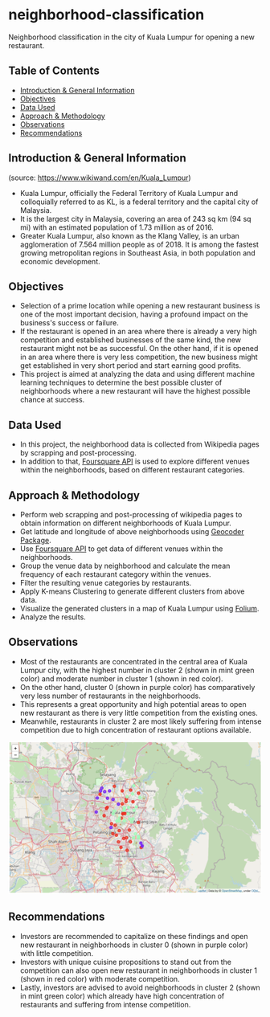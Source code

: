 # neighborhood-classification
Neighborhood classification in the city of Kuala Lumpur for opening a new restaurant.

## Table of Contents
* [Introduction & General Information](#introduction---general-information)
* [Objectives](#objectives)
* [Data Used](#data-used)
* [Approach & Methodology](#approach---methodology)
* [Observations](#observations)
* [Recommendations](#recommendations)

## Introduction & General Information
(source: https://www.wikiwand.com/en/Kuala_Lumpur)
- Kuala Lumpur, officially the Federal Territory of Kuala Lumpur and colloquially referred to as KL, is a federal territory and the capital city of Malaysia.
- It is the largest city in Malaysia, covering an area of 243 sq km (94 sq mi) with an estimated population of 1.73 million as of 2016.
- Greater Kuala Lumpur, also known as the Klang Valley, is an urban agglomeration of 7.564 million people as of 2018.
It is among the fastest growing metropolitan regions in Southeast Asia, in both population and economic development.

## Objectives
- Selection of a prime location while opening a new restaurant business is one of the most important decision, having a profound impact on the business's success or failure.
- If the restaurant is opened in an area where there is already a very high competition and established businesses of the same kind, the new restaurant might not be as successful. On the other hand, if it is opened in an area where there is very less competition, the new business might get established in very short period and start earning good profits.
- This project is aimed at analyzing the data and using different machine learning techniques to determine the best possible cluster of neighborhoods where a new restaurant will have the highest possible chance at success.

## Data Used
- In this project, the neighborhood data is collected from Wikipedia pages by scrapping and post-processing.
- In addition to that, [Foursquare API](https://developer.foursquare.com/docs/) is used to explore different venues within the neighborhoods, based on different restaurant categories.

## Approach & Methodology
- Perform web scrapping and post-processing of wikipedia pages to obtain information on different neighborhoods of Kuala Lumpur.
- Get latitude and longitude of above neighborhoods using [Geocoder Package](https://geocoder.readthedocs.io/).
- Use [Foursquare API](https://developer.foursquare.com/docs/) to get data of different venues within the neighborhoods.
- Group the venue data by neighborhood and calculate the mean frequency of each restaurant category within the venues.
- Filter the resulting venue categories by restaurants.
- Apply K-means Clustering to generate different clusters from above data.
- Visualize the generated clusters in a map of Kuala Lumpur using [Folium](https://python-visualization.github.io/folium/).
- Analyze the results.

## Observations
- Most of the restaurants are concentrated in the central area of Kuala Lumpur city, with the highest number in cluster 2 (shown in mint green color) and moderate number in cluster 1 (shown in red color).
- On the other hand, cluster 0 (shown in purple color) has comparatively very less number of restaurants in the neighborhoods.
- This represents a great opportunity and high potential areas to open new restaurant as there is very little competition from the existing ones.
- Meanwhile, restaurants in cluster 2 are most likely suffering from intense competition due to high concentration of restaurant options available.

![Neighborhood Clusters](https://github.com/setu-parekh/neighborhood-classification/blob/main/neighborhood_clusters.png)

## Recommendations
- Investors are recommended to capitalize on these findings and open new restaurant in neighborhoods in cluster 0 (shown in purple color) with little competition.
- Investors with unique cuisine propositions to stand out from the competition can also open new restaurant in neighborhoods in cluster 1 (shown in red color) with moderate competition.
- Lastly, investors are advised to avoid neighborhoods in cluster 2 (shown in mint green color) which already have high concentration of restaurants and suffering from intense competition.
